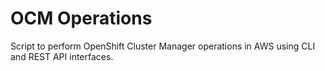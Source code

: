 # OCM Operations
Script to perform OpenShift Cluster Manager operations in AWS using CLI and REST API interfaces.

